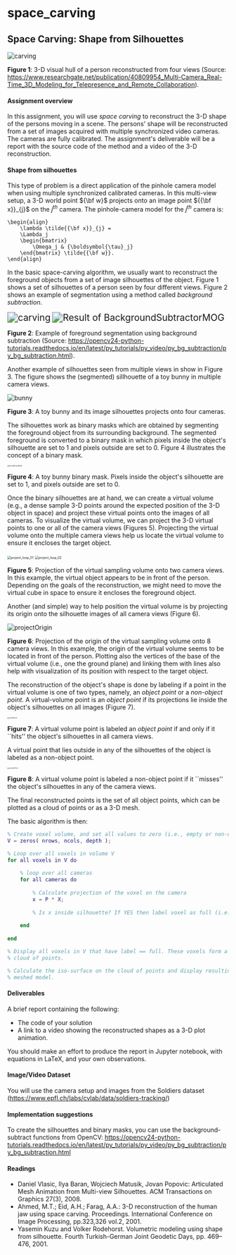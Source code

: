 # space_carving

## Space Carving: Shape from Silhouettes

![carving](https://www.researchgate.net/profile/Bruno-Raffin/publication/40809954/figure/fig10/AS:325729033179155@1454671261615/Visual-hull-of-a-person-with-4-views_W640.jpg)

**Figure 1**: 3-D visual hull of a person reconstructed from four views (Source: https://www.researchgate.net/publication/40809954_Multi-Camera_Real-Time_3D_Modeling_for_Telepresence_and_Remote_Collaboration).

#### Assignment overview

In this assignment, you will use *space carving* to reconstruct the 3-D shape of the persons moving in a scene. The persons' shape will be reconstructed from a set of images acquired with multiple synchronized video cameras. The cameras are fully calibrated. The assignment's deliverable will be a report with the source code of the method and a video of the 3-D reconstruction. 

#### Shape from silhouettes

This type of problem is a direct application of the pinhole camera model when using multiple synchronized calibrated cameras. In this multi-view setup, a 3-D world point ${\bf w}$ projects onto an image point ${{\bf x}}_{j}$ on the $j^{th}$ camera. The pinhole-camera model for the  $j^{th}$ camera is: 
```
\begin{align}
    \lambda \tilde{{\bf x}}_{j} = 
    \Lambda_j
    \begin{bmatrix}
        \Omega_j & {\boldsymbol{\tau}_j}
    \end{bmatrix} \tilde{{\bf w}}. 
\end{align}
```
In the basic space-carving algorithm, we usually want to reconstruct the foreground objects from a set of image silhouettes of the object. Figure 1 shows a set of silhouettes of a person seen by four different views. Figure 2 shows an example of segmentation using a method called *background subtraction*. 

<img src="https://opencv24-python-tutorials.readthedocs.io/en/latest/_images/resframe.jpg" alt="carving" style="zoom:150%;" />

<img src="https://opencv24-python-tutorials.readthedocs.io/en/latest/_images/resmog.jpg" alt="Result of BackgroundSubtractorMOG" style="zoom:150%;" />

**Figure 2**: Example of foreground segmentation using background subtraction (Source: https://opencv24-python-tutorials.readthedocs.io/en/latest/py_tutorials/py_video/py_bg_subtraction/py_bg_subtraction.html).

Another example of silhouettes seen from multiple views in show in Figure 3. The figure shows the (segmented) sillhouette of a toy bunny in multiple camera views. 

![bunny](bunny.png)

**Figure 3**: A toy bunny and its image silhouettes projects onto four cameras. 

The silhouettes work as binary masks which are obtained by segmenting the foreground object from its surrounding background.  The segmented foreground is converted to a binary mask in which pixels inside the object's silhouette are set to 1 and pixels outside are set to 0. Figure 4 illustrates the concept of a binary mask.

<img src="bunnyBinaryMask.png" alt="bunnyBinaryMask" style="zoom: 25%;" />

**Figure 4**: A toy bunny binary mask. Pixels inside the object's silhouette are set to 1, and pixels outside are set to 0.

Once the binary silhouettes are at hand, we can create a virtual volume (e.g., a dense sample 3-D points around the expected position of the 3-D object in space) and project these virtual points onto the images of all cameras. To visualize the virtual volume, we can project the 3-D virtual points to one or all of the camera views (Figures 5). Projecting the virtual volume onto the multiple camera views help us locate the virtual volume to ensure it encloses the target object. 

<img src="project_loop_01.png" alt="project_loop_01" style="zoom:50%;" />

<img src="project_loop_02.png" alt="project_loop_02" style="zoom:50%;" />

**Figure 5**: Projection of the virtual sampling volume onto two camera views. In this example, the virtual object appears to be in front of the person. Depending on the goals of the reconstruction, we might need to move the virtual cube in space to ensure it encloses the foreground object.  

Another (and simple) way to help position the virtual volume is by projecting its origin onto the silhouette images of all camera views (Figure 6). 

![projectOrigin](projectOrigin.png)

**Figure 6**: Projection of the origin of the virtual sampling volume onto 8 camera views. In this example, the origin of the virtual volume seems to be located in front of the person. Plotting also the vertices of the base of the virtual volume (i.e., one the ground plane) and linking them with lines also help with visualization of its position with respect to the target object. 

The reconstruction of the object's shape is done by labeling if a point in the virtual volume is one of two types, namely, an *object point* or a *non-object point*. A virtual-volume point is an *object point* if its projections lie inside the object's silhouettes on all images (Figure 7).

<img src="insidePoint.png" alt="insidePoint" style="zoom: 25%;" />

**Figure 7**: A virtual volume point is labeled an *object point* if and only if it ``hits'' the object's silhouettes in all camera views. 

A virtual point that lies outside in any of the silhouettes of the object is labeled as a non-object point.



<img src="outsidePoint.png" alt="outsidePoint" style="zoom:25%;" />

**Figure 8**: A virtual volume point is labeled a non-object point if it ``misses'' the object's silhouettes in any of the camera views. 

The final reconstructed points is the set of all object points, which can be plotted as a cloud of points or as a 3-D mesh. 

The basic algorithm is then: 

```matlab
% Create voxel volume, and set all values to zero (i.e., empty or non-object point)
V = zeros( nrows, ncols, depth ); 

% Loop over all voxels in volume V
for all voxels in V do
    
    % loop over all cameras
    for all cameras do
       
        % Calculate projection of the voxel on the camera
        x = P * X;
        
        % Is x inside silhouette? If YES then label voxel as full (i.e., object point). 
        
    end
    
end

% Display all voxels in V that have label == full. These voxels form a
% cloud of points. 

% Calculate the iso-surface on the cloud of points and display resulting
% meshed model. 
```



#### Deliverables

A brief report containing the following: 

- The code of your solution 
- A link to a video showing the reconstructed shapes as a 3-D plot animation. 

You should make an effort to produce the report in Jupyter notebook, with equations in LaTeX, and your own observations. 



#### Image/Video Dataset

You will use the camera setup and images from the Soldiers dataset (https://www.epfl.ch/labs/cvlab/data/soldiers-tracking/) 

#### Implementation suggestions

To create the silhouettes and binary masks, you can use the background-subtract functions from OpenCV: https://opencv24-python-tutorials.readthedocs.io/en/latest/py_tutorials/py_video/py_bg_subtraction/py_bg_subtraction.html



#### Readings

- Daniel Vlasic, Ilya Baran, Wojciech Matusik, Jovan Popovic: Articulated Mesh Animation from Multi-view Silhouettes. ACM Transactions on Graphics 27(3), 2008. 
- Ahmed, M.T.; Eid, A.H.; Farag, A.A.: 3-D reconstruction of the human jaw using space carving. Proceedings. International Conference on Image Processing, pp.323,326 vol.2, 2001. 
- Yasemin Kuzu and Volker Rodehorst. Volumetric modeling using shape from silhouette. Fourth Turkish-German Joint Geodetic Days, pp. 469–476, 2001. 

#### 
